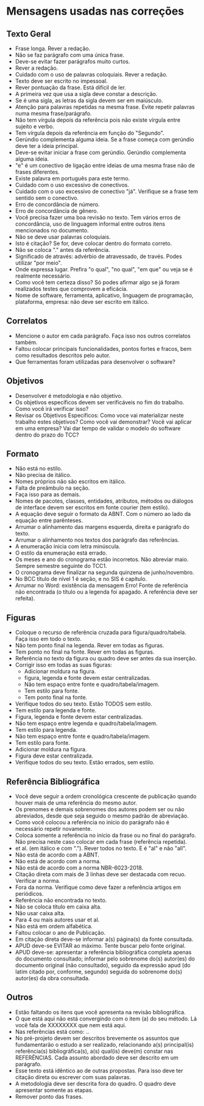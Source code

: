 # Mensagens usadas nas correções

## Texto Geral

- Frase longa. Rever a redação.  
- Não se faz parágrafo com uma única frase.  
- Deve-se evitar fazer parágrafos muito curtos.  
- Rever a redação.  
- Cuidado com o uso de palavras coloquiais. Rever a redação.  
- Texto deve ser escrito no impessoal.  
- Rever pontuação da frase. Está difícil de ler.  
- A primeira vez que usa a sigla deve constar a descrição.  
- Se é uma sigla, as letras da sigla devem ser em maiúsculo.  
- Atenção para palavras repetidas na mesma frase. Evite repetir palavras numa mesma frase/parágrafo.  
- Não tem vírgula depois da referência pois não existe vírgula entre sujeito e verbo.  
- Tem vírgula depois da referência em função do "Segundo".  
- Gerúndio complementa alguma ideia. Se a frase começa com gerúndio deve ter a ideia principal.  
- Deve-se evitar iniciar a frase com gerúndio. Gerúndio complementa alguma ideia.  
- "e" é um conectivo de ligação entre ideias de uma mesma frase não de frases diferentes.  
- Existe palavra em português para este termo.  
- Cuidado com o uso excessivo de conectivos.  
- Cuidado com o uso excessivo de conectivo "já". Verifique se a frase tem sentido sem o conectivo.  
- Erro de concordância de número.  
- Erro de concordância de gênero.  
- Você precisa fazer uma boa revisão no texto. Tem vários erros de concordância, uso de linguagem informal entre outros itens mencionados no documento.  
- Não se deve usar palavras coloquiais.  
- Isto é citação? Se for, deve colocar dentro do formato correto.  
- Não se coloca "." antes da referência.  
- Significado de através: advérbio de atravessado, de través. Podes utilizar "por meio".  
- Onde expressa lugar. Prefira "o qual", "no qual", "em que" ou veja se é realmente necessário.  
- Como você tem certeza disso? Só podes afirmar algo se já foram realizados testes que comprovem a eficácia.  
- Nome de software, ferramenta, aplicativo, linguagem de programação, plataforma, empresa: não deve ser escrito em itálico.  

## Correlatos

- Mencione o autor em cada parágrafo. Faça isso nos outros correlatos também.  
- Faltou colocar principais funcionalidades, pontos fortes e fracos, bem como resultados descritos pelo autor.  
- Que ferramentas foram utilizadas para desenvolver o software?  

## Objetivos

- Desenvolver é metodologia e não objetivo.  
- Os objetivos específicos devem ser verificáveis no fim do trabalho. Como você irá verificar isso?  
- Revisar os Objetivos Específicos: Como voce vai materializar neste trabalho estes objetivos? Como você vai demonstrar? Você vai aplicar em uma empresa? Vai dar tempo de validar o modelo do software dentro do prazo do TCC?  

## Formato

- Não está no estilo.  
- Não precisa de itálico.  
- Nomes próprios não são escritos em itálico.  
- Falta de preâmbulo na seção.  
- Faça isso para as demais.  
- Nomes de pacotes, classes, entidades, atributos, métodos ou diálogos de interface devem ser escritos em fonte courier (tem estilo).  
- A equação deve seguir o formato da ABNT. Com o número ao lado da equação entre parênteses.  
- Arrumar o alinhamento das margens esquerda, direita e parágrafo do texto.  
- Arrumar o alinhamento nos textos dos parágrafo das referências.  
- A enumeração inicia com letra minúscula.  
- O estilo da enumeração está errado.  
- Os meses e ano do cronograma estão incorretos. Não abreviar maio. Sempre semestre seguinte do TCC1.  
- O cronograma deve finalizar na segunda quinzena de junho/novembro.  
- No BCC título de nível 1 é seção, e no SIS é capítulo.  
- Arrumar no Word: existência da mensagem Erro! Fonte de referência não encontrada (o título ou a legenda foi apagado. A referência deve ser refeita).  

## Figuras

- Coloque o recurso de referência cruzada para figura/quadro/tabela. Faça isso em todo o texto.  
- Não tem ponto final na legenda. Rever em todas as figuras.  
- Tem ponto no final na fonte. Rever em todas as figuras.  
- Referência no texto da figura ou quadro deve ser antes da sua inserção.  
- Corrigir isso em todas as suas figuras:  
  - Adicionar moldura na figura.  
  - figura, legenda e fonte devem estar centralizadas.  
  - Não tem espaço entre fonte e quadro/tabela/imagem.  
  - Tem estilo para fonte.  
  - Tem ponto final na fonte.  
- Verifique todos do seu texto. Estão TODOS sem estilo.  
- Tem estilo para legenda e fonte.  
- Figura, legenda e fonte devem estar centralizadas.  
- Não tem espaço entre legenda e quadro/tabela/imagem.  
- Tem estilo para legenda.  
- Não tem espaço entre fonte e quadro/tabela/imagem.  
- Tem estilo para fonte.  
- Adicionar moldura na figura.  
- Figura deve estar centralizada.  
- Verifique todos do seu texto. Estão errados, sem estilo.  

## Referência Bibliográfica

- Você deve seguir a ordem cronológica crescente de publicação quando houver mais de uma referência do mesmo autor.  
- Os prenomes e demais sobrenomes dos autores podem ser ou não abreviados, desde que seja seguido o mesmo padrão de abreviação.  
- Como você colocou a referência no início do parágrafo não é necessário repetir novamente.  
- Coloca somente a referência no início da frase ou no final do parágrafo. Não precisa neste caso colocar em cada frase (referência repetida).  
- et al. (em itálico e com "."). Rever todos no texto. E é "al" e não "all".  
- Não está de acordo com a ABNT.  
- Não está de acordo com a norma.  
- Não está de acordo com a norma NBR-6023-2018.  
- Citação direta com mais de 3 linhas deve ser destacada com recuo. Verificar a norma.  
- Fora da norma. Verifique como deve fazer a referência artigos em periódicos.  
- Referência não encontrada no texto.  
- Não se coloca título em caixa alta.  
- Não usar caixa alta.  
- Para 4 ou mais autores usar et al.  
- Não está em ordem alfabética.  
- Faltou colocar o ano de Publicação.  
- Em citação direta deve-se informar a(s) página(s) da fonte consultada.  
- APUD deve-se EVITAR ao máximo. Tente buscar pelo fonte original.  
- APUD deve-se: apresentar a referência bibliográfica completa apenas do documento consultado; informar pelo sobrenome do(s) autor(es) do documento original (não consultado), seguido da expressão apud (do latim citado por, conforme, segundo) seguida do sobrenome do(s) autor(es) da obra consultada.  

## Outros

- Estão faltando os itens que você apresenta na revisão bibliográfica.  
- O que está aqui não está convergindo com o item (a) do seu método. Lá você fala de XXXXXXXX que nem está aqui.  
- Nas referências está como: ..  
- No pré-projeto devem ser descritos brevemente os assuntos que fundamentarão o estudo a ser realizado, relacionando a(s) principal(is) referência(s) bibliográfica(s), a(s) qual(is) deve(m) constar nas REFERÊNCIAS. Cada assunto abordado deve ser descrito em um parágrafo.  
- Esse texto está idêntico ao de outras propostas. Para isso deve ter citação direta ou escrever com suas palavras.  
- A metodologia deve ser descrita fora do quadro. O quadro deve apresentar somente as etapas.  
- Remover ponto das frases.  
